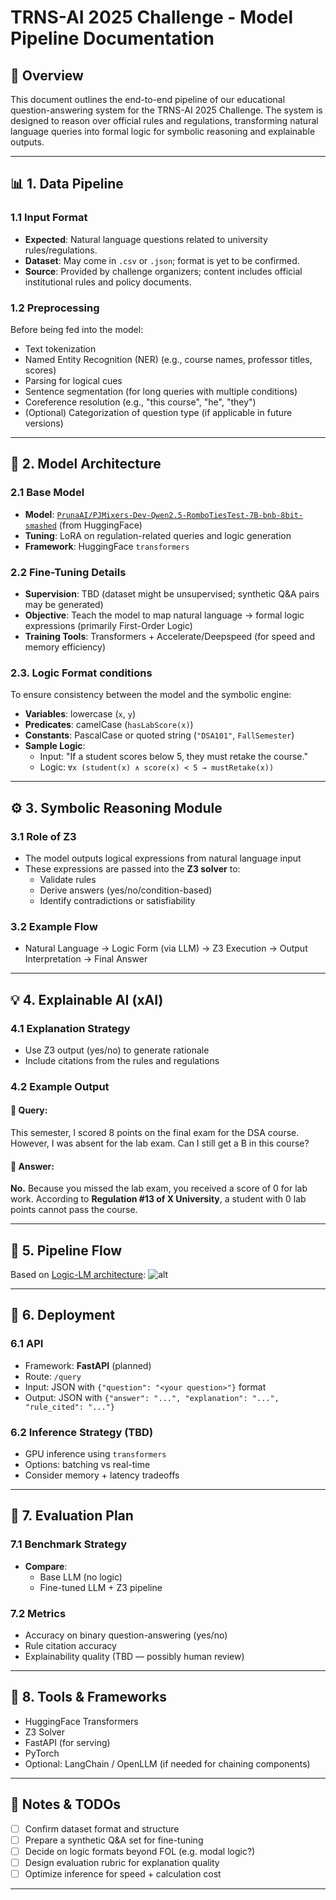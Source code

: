 # TRNS-AI 2025 Challenge - Model Pipeline Documentation

## 🧠 Overview

This document outlines the end-to-end pipeline of our educational question-answering system for the TRNS-AI 2025 Challenge. The system is designed to reason over official rules and regulations, transforming natural language queries into formal logic for symbolic reasoning and explainable outputs.

---

## 📊 1. Data Pipeline

### 1.1 Input Format

- **Expected**: Natural language questions related to university rules/regulations.
- **Dataset**: May come in `.csv` or `.json`; format is yet to be confirmed.
- **Source**: Provided by challenge organizers; content includes official institutional rules and policy documents.

### 1.2 Preprocessing

Before being fed into the model:
- Text tokenization
- Named Entity Recognition (NER) (e.g., course names, professor titles, scores)
- Parsing for logical cues
- Sentence segmentation (for long queries with multiple conditions)
- Coreference resolution (e.g., "this course", "he", "they")
- (Optional) Categorization of question type (if applicable in future versions)

---

## 🔧 2. Model Architecture

### 2.1 Base Model

- **Model**: [`PrunaAI/PJMixers-Dev-Qwen2.5-RomboTiesTest-7B-bnb-8bit-smashed`](https://huggingface.co/PrunaAI/PJMixers-Dev-Qwen2.5-RomboTiesTest-7B-bnb-8bit-smashed?fbclid=IwY2xjawJeKvlleHRuA2FlbQIxMAABHrb2X698bG_ZayDmZ8Wg-pDChO2bpM9hg7UOjRieKrn6oSJ8oXgHLJqAsZH-_aem_KZkAsb-QnTM_UfMG0YHWZQ) (from HuggingFace)
- **Tuning**: LoRA on regulation-related queries and logic generation
- **Framework**: HuggingFace `transformers`

### 2.2 Fine-Tuning Details

- **Supervision**: TBD (dataset might be unsupervised; synthetic Q&A pairs may be generated)
- **Objective**: Teach the model to map natural language → formal logic expressions (primarily First-Order Logic)
- **Training Tools**: Transformers + Accelerate/Deepspeed (for speed and memory efficiency)

### 2.3. Logic Format conditions

To ensure consistency between the model and the symbolic engine:
- **Variables**: lowercase (`x`, `y`)
- **Predicates**: camelCase (`hasLabScore(x)`)
- **Constants**: PascalCase or quoted string (`"DSA101"`, `FallSemester`)
- **Sample Logic**:
  - Input: "If a student scores below 5, they must retake the course."
  - Logic: `∀x (student(x) ∧ score(x) < 5 → mustRetake(x))`

---

## ⚙️ 3. Symbolic Reasoning Module

### 3.1 Role of Z3

- The model outputs logical expressions from natural language input
- These expressions are passed into the **Z3 solver** to:
  - Validate rules
  - Derive answers (yes/no/condition-based)
  - Identify contradictions or satisfiability

### 3.2 Example Flow
- Natural Language → Logic Form (via LLM) → Z3 Execution → Output Interpretation → Final Answer

---

## 💡 4. Explainable AI (xAI)

### 4.1 Explanation Strategy

- Use Z3 output (yes/no) to generate rationale
- Include citations from the rules and regulations

### 4.2 Example Output

#### 🔹 Query:
This semester, I scored 8 points on the final exam for the DSA course. However, I was absent for the lab exam. Can I still get a B in this course?

#### 🔹 Answer:
**No.** Because you missed the lab exam, you received a score of 0 for lab work. According to **Regulation #13 of X University**, a student with 0 lab points cannot pass the course.

---

## 🧬 5. Pipeline Flow

Based on [Logic-LM architecture](https://www.researchgate.net/publication/370948908/figure/fig1/AS:11431281160644218@1684812333897/Overview-of-our-LOGIC-LM-framework.png):
![alt](https://www.researchgate.net/publication/370948908/figure/fig1/AS:11431281160644218@1684812333897/Overview-of-our-LOGIC-LM-framework.png)

---

## 🚀 6. Deployment

### 6.1 API

- Framework: **FastAPI** (planned)
- Route: `/query`
- Input: JSON with `{"question": "<your question>"}` format
- Output: JSON with `{"answer": "...", "explanation": "...", "rule_cited": "..."}`

### 6.2 Inference Strategy (TBD)

- GPU inference using `transformers`
- Options: batching vs real-time
- Consider memory + latency tradeoffs

---

## 📏 7. Evaluation Plan

### 7.1 Benchmark Strategy

- **Compare**:
  - Base LLM (no logic)
  - Fine-tuned LLM + Z3 pipeline

### 7.2 Metrics

- Accuracy on binary question-answering (yes/no)
- Rule citation accuracy
- Explainability quality (TBD — possibly human review)

---

## 🧰 8. Tools & Frameworks

- HuggingFace Transformers
- Z3 Solver
- FastAPI (for serving)
- PyTorch
- Optional: LangChain / OpenLLM (if needed for chaining components)

---

## 📌 Notes & TODOs

- [ ] Confirm dataset format and structure
- [ ] Prepare a synthetic Q&A set for fine-tuning
- [ ] Decide on logic formats beyond FOL (e.g. modal logic?)
- [ ] Design evaluation rubric for explanation quality
- [ ] Optimize inference for speed + calculation cost

---